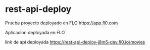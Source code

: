 # rest-api-deploy
Prueba proyecto deployado en FLO https://app.fl0.com

Aplicacion deployada en FLO

link de api deployada
https://rest-api-deploy-j8m5-dev.fl0.io/movies
